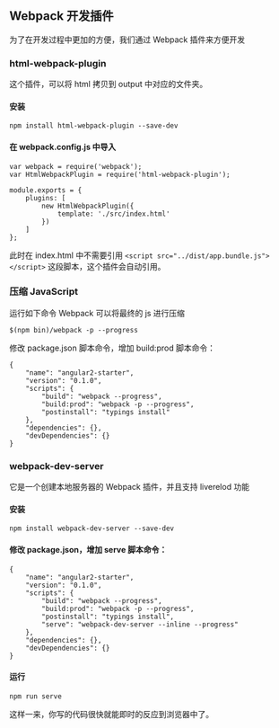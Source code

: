 ## Webpack 开发插件

为了在开发过程中更加的方便，我们通过 Webpack 插件来方便开发

### html-webpack-plugin
这个插件，可以将 html 拷贝到 output 中对应的文件夹。

#### 安装
```
npm install html-webpack-plugin --save-dev
```

#### 在 webpack.config.js 中导入

```
var webpack = require('webpack');
var HtmlWebpackPlugin = require('html-webpack-plugin');

module.exports = {
    plugins: [
        new HtmlWebpackPlugin({
            template: './src/index.html'
        })
    ]
};
```

此时在 index.html 中不需要引用 `<script src="../dist/app.bundle.js"></script>` 这段脚本，这个插件会自动引用。

### 压缩 JavaScript

运行如下命令 Webpack 可以将最终的 js 进行压缩

```
$(npm bin)/webpack -p --progress
```

修改 package.json 脚本命令，增加 build:prod 脚本命令：

```
{
    "name": "angular2-starter",
    "version": "0.1.0",
    "scripts": {
        "build": "webpack --progress",
        "build:prod": "webpack -p --progress",
        "postinstall": "typings install"
    },
    "dependencies": {},
    "devDependencies": {}
}
```

### webpack-dev-server
它是一个创建本地服务器的 Webpack 插件，并且支持 liverelod 功能
#### 安装

```
npm install webpack-dev-server --save-dev
```

#### 修改 package.json，增加 serve 脚本命令：

```
{
    "name": "angular2-starter",
    "version": "0.1.0",
    "scripts": {
        "build": "webpack --progress",
        "build:prod": "webpack -p --progress",
        "postinstall": "typings install",
        "serve": "webpack-dev-server --inline --progress"
    },
    "dependencies": {},
    "devDependencies": {}
}
```

#### 运行

```
npm run serve
```

这样一来，你写的代码很快就能即时的反应到浏览器中了。





